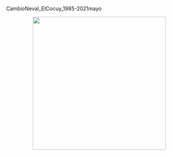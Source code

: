 CambioNeval_ElCocuy_1985-2021mayo

<p align="center">
  <img width="360" src="CambioNeval_ElCocuy_1985-2021may.gif/Gif/">
</p>

